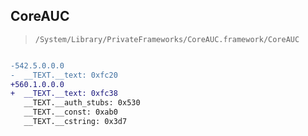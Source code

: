 ## CoreAUC

> `/System/Library/PrivateFrameworks/CoreAUC.framework/CoreAUC`

```diff

-542.5.0.0.0
-  __TEXT.__text: 0xfc20
+560.1.0.0.0
+  __TEXT.__text: 0xfc38
   __TEXT.__auth_stubs: 0x530
   __TEXT.__const: 0xab0
   __TEXT.__cstring: 0x3d7

```
